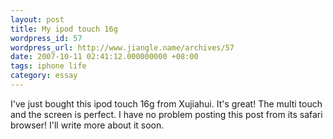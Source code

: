 ```yaml
---
layout: post
title: My ipod touch 16g
wordpress_id: 57
wordpress_url: http://www.jiangle.name/archives/57
date: 2007-10-11 02:41:12.000000000 +08:00
tags: iphone life
category: essay
---
```

I've just bought this ipod touch 16g from Xujiahui. It's great! The multi touch and the screen is perfect. I have no problem posting this post from its safari browser! 
I'll write more about it soon.
